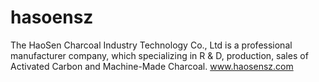 hasoensz
============

The HaoSen Charcoal Industry Technology Co., Ltd is a professional manufacturer company, which specializing in R & D, production, sales of Activated Carbon and Machine-Made Charcoal. 
www.haosensz.com
